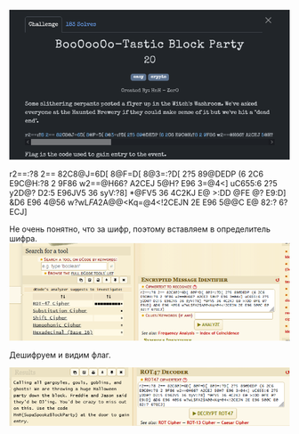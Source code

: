 ![img.png](img.png)

r2==:?8 2== 82C8@J=6D[ 8@F=D[ 8@3=:?D[ 2?5 89@DEDP (6 2C6 E9C@H:?8 2 9F86 w2==@H66? A2CEJ 5@H? E96 3=@4<] uC655:6 2?5 y2D@? D2:5 E96JV5 36 syV:?8] *@FV5 36 4C2KJ E@ >:DD @FE @? E9:D] &D6 E96 4@56 w?wL$FA2$A@@<Kq=@4<!2CEJN 2E E96 5@@C E@ 82:? 6?ECJ]

Не очень понятно, что за шифр, поэтому вставляем в определитель шифра.
![img_1.png](img_1.png)

Дешифруем и видим флаг.

![img_2.png](img_2.png)